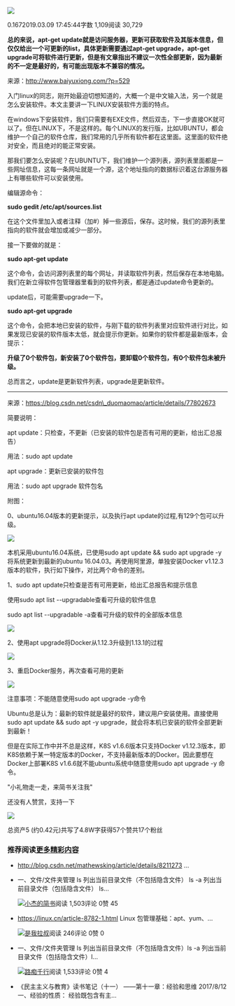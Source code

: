 [![](https://upload.jianshu.io/users/upload_avatars/13169213/58cfec11-ef6d-4758-b721-54dc860aaad5?imageMogr2/auto-orient/strip|imageView2/1/w/96/h/96/format/webp)](https://www.jianshu.com/u/0e2387565a95)

0.1672019.03.09 17:45:44字数 1,109阅读 30,729

**总的来说，apt-get update就是访问服务器，更新可获取软件及其版本信息，但仅仅给出一个可更新的list，具体更新需要通过apt-get upgrade，apt-get upgrade可将软件进行更新，但是有文章指出不建议一次性全部更新，因为最新的不一定是最好的，有可能出现版本不兼容的情况。**

来源：http://www.baiyuxiong.com/?p=529

入门linux的同志，刚开始最迫切想知道的，大概一个是中文输入法，另一个就是怎么安装软件。本文主要讲一下LINUX安装软件方面的特点。

在windows下安装软件，我们只需要有EXE文件，然后双击，下一步直接OK就可以了。但在LINUX下，不是这样的。每个LINUX的发行版，比如UBUNTU，都会维护一个自己的软件仓库，我们常用的几乎所有软件都在这里面。这里面的软件绝对安全，而且绝对的能正常安装。

那我们要怎么安装呢？在UBUNTU下，我们维护一个源列表，源列表里面都是一些网址信息，这每一条网址就是一个源，这个地址指向的数据标识着这台源服务器上有哪些软件可以安装使用。

编辑源命令：

**sudo gedit /etc/apt/sources.list**

在这个文件里加入或者注释（加#）掉一些源后，保存。这时候，我们的源列表里指向的软件就会增加或减少一部分。

接一下要做的就是：

**sudo apt-get update**

这个命令，会访问源列表里的每个网址，并读取软件列表，然后保存在本地电脑。我们在新立得软件包管理器里看到的软件列表，都是通过update命令更新的。

update后，可能需要upgrade一下。

**sudo apt-get upgrade**

这个命令，会把本地已安装的软件，与刚下载的软件列表里对应软件进行对比，如果发现已安装的软件版本太低，就会提示你更新。如果你的软件都是最新版本，会提示：

**升级了0个软件包，新安装了0个软件包，要卸载0个软件包，有0个软件包未被升级。**

总而言之，update是更新软件列表，upgrade是更新软件。

***

来源：https://blog.csdn.net/csdn\_duomaomao/article/details/77802673

简要说明：

apt update：只检查，不更新（已安装的软件包是否有可用的更新，给出汇总报告）

用法：sudo apt update

apt upgrade：更新已安装的软件包

用法：sudo apt upgrade 软件包名

附图：

0、ubuntu16.04版本的更新提示，以及执行apt update的过程,有129个包可以升级。

![](https://upload-images.jianshu.io/upload_images/13169213-4a758bc7d6bc682f.png?imageMogr2/auto-orient/strip|imageView2/2/w/659/format/webp)

本机采用ubuntu16.04系统，已使用sudo apt update && sudo apt upgrade -y将系统更新到最新的ubuntu 16.04.03。再使用阿里源，单独安装Docker v1.12.3版本的软件，执行如下操作，对比两个命令的差别。

1、sudo apt update只检查是否有可用更新，给出汇总报告和提示信息

使用sudo apt list --upgradable查看可升级的软件信息

sudo apt list --upgradable -a查看可升级的软件的全部版本信息

![](https://upload-images.jianshu.io/upload_images/13169213-b3d2ea4d60501b2e.png)

2、使用apt upgrade将Docker从1.12.3升级到1.13.1的过程

![](https://upload-images.jianshu.io/upload_images/13169213-0f6211a9370ff46a.png)

3、重启Docker服务，再次查看可用的更新

![](https://upload-images.jianshu.io/upload_images/13169213-03e9ab7c3fd916e3.png)

注意事项：不能随意使用sudo apt upgrade -y命令

Ubuntu总是认为：最新的软件就是最好的软件，建议用户安装使用。直接使用sudo apt update && sudo apt -y upgrade，就会将本机已安装的软件全部更新到最新！

但是在实际工作中并不总是这样，K8S v1.6.6版本只支持Docker v1.12.3版本，即K8S依赖于某一特定版本的Docker，不支持最新版本的Docker。因此要想在Docker上部署K8S v1.6.6就不能ubuntu系统中随意使用sudo apt upgrade -y 命令。

"小礼物走一走，来简书关注我"

还没有人赞赏，支持一下

[![  ](https://upload.jianshu.io/users/upload_avatars/13169213/58cfec11-ef6d-4758-b721-54dc860aaad5?imageMogr2/auto-orient/strip|imageView2/1/w/100/h/100/format/webp)](https://www.jianshu.com/u/0e2387565a95)

总资产5 (约0.42元)共写了4.8W字获得57个赞共17个粉丝

### 推荐阅读[更多精彩内容](https://www.jianshu.com/)

*   http://blog.csdn.net/mathewsking/article/details/8211273 ...
    
*   一、文件/文件夹管理 ls 列出当前目录文件（不包括隐含文件） ls -a 列出当前目录文件（包括隐含文件） ls...
    
    [![](https://cdn2.jianshu.io/assets/default_avatar/5-33d2da32c552b8be9a0548c7a4576607.jpg)小杰的简书](https://www.jianshu.com/u/e51051c7ef07)阅读 1,503评论 0赞 45
    
*   https://linux.cn/article-8782-1.html Linux 包管理基础：apt、yum、...
    
    [![](https://upload.jianshu.io/users/upload_avatars/13548043/95d0b447-fa14-4fcc-8234-3669bdcd7348?imageMogr2/auto-orient/strip|imageView2/1/w/48/h/48/format/webp)是我拉叔](https://www.jianshu.com/u/5bc634ed43e2)阅读 246评论 0赞 0
    
*   一、文件/文件夹管理 ls 列出当前目录文件（不包括隐含文件）ls -a 列出当前目录文件（包括隐含文件）l...
    
    [![](https://upload.jianshu.io/users/upload_avatars/6422358/70c9438b-1248-49c2-be6f-5abb80ddef9f?imageMogr2/auto-orient/strip|imageView2/1/w/48/h/48/format/webp)路痴千行](https://www.jianshu.com/u/cf6a5996ab2d)阅读 1,533评论 0赞 4
    
*   《民主主义与教育》读书笔记（十一） ——第十一章：经验和思维 2017/8/12 一、经验的性质： 经验既包含有主...